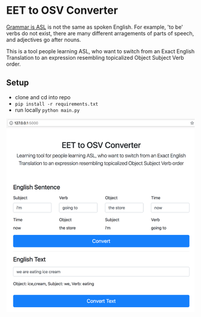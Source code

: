 # EET to OSV Converter
[Grammar is ASL](http://www.lifeprint.com/asl101/pages-layout/grammar.htm) is not the same as spoken English. For example, 'to be' verbs do not exist, there are many different arragements of parts of speech, and adjectives go after nouns. 

This is a tool people learning ASL, who want to switch from an Exact English Translation to an expression resembling topicalized Object Subject Verb order.

## Setup
- clone and cd into repo
- `pip install -r requirements.txt`
- run locally `python main.py`

![picture of app](img.png)

